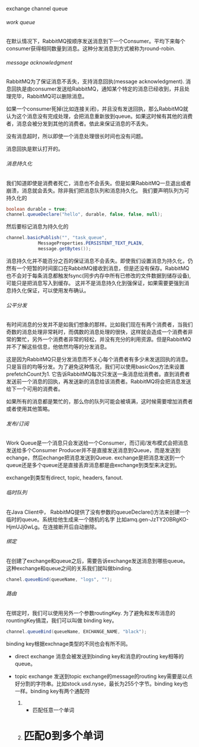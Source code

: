 


exchange
channel
queue

###### work queue



在默认情况下，RabbitMQ按顺序发送消息到下一个Consumer。平均下来每个consumer获得相同数量到消息。这种分发消息到方式被称为round-robin.


###### message acknowledgment
RabbitMQ为了保证消息不丢失，支持消息回执(message acknowledgment). 消息回执是由consumer发送给RabbitMQ，通知某个特定的消息已经收到，并且处理完毕，RabbitMQ可以删除消息。

如果一个consumer死掉(比如连接关闭)，并且没有发送回执，那么RabbitMQ就认为这个消息没有完成处理，会把消息重新放到queue。如果这时候有其他的消费者，消息会被分发到其他的消费者。依此来保证消息的不丢失。

没有消息超时，所以即使一个消息处理很长时间也没有问题。

消息回执是默认打开的。



###### 消息持久化

我们知道即使是消费者死亡，消息也不会丢失。但是如果RabbitMQ一旦退出或者崩溃，消息就会丢失。除非我们把消息队列和消息持久化。
我们要声明队列为可持久化的

```java
boolean durable = true;
channel.queueDeclare("hello", durable, false, false, null);
```
然后要标记消息为持久化的
```java
channel.basicPublish("", "task_queue",
            MessageProperties.PERSISTENT_TEXT_PLAIN,
            message.getBytes());
```

消息持久化并不能百分之百的保证消息不会丢失。即使我们设置消息为持久化，仍然有一个短暂的时间窗口在RabbitMQ接收到消息，但是还没有保存。RabbitMQ也不会对于每条消息都触发fsync(同步内存中所有已修改的文件数据到储存设备), 可能只是把消息写入到缓存。 这并不是消息持久化到强保证，如果需要更强到消息持久化保证，可以使用发布确认。


###### 公平分发

有时间消息的分发并不是如我们想象的那样。比如我们现在有两个消费者，当我们奇数的消息处理非常耗时，而偶数的消息处理的很快，这样就会造成一个消费者非常的繁忙，另外一个消费者非常的轻松，并没有充分的利用资源。但是RabbitMQ并不了解这些信息，他依然均等的分发消息。

这是因为RabbitMQ只是分发消息而不关心每个消费者有多少未发送回执的消息。只是盲目的均等分发。为了避免这种情况，我们可以使用basicQos方法来设置prefetchCount为1. 它告诉RabbitMQ每次只发送一条消息给消费者。直到消费者发送前一个消息的回执，再发送新的消息给该消费者。RabbitMQ将会把消息发送给下一个可用的消费者。

如果所有的消息都是繁忙的，那么你的队列可能会被填满，这时候需要增加消费者或者使用其他策略。


###### 发布/订阅
Work Queue是一个消息只会发送给一个Consumer，而订阅/发布模式会把消息发送给多个Consumer
Producer并不是直接发送消息到Queue，而是发送到echange，然后echange把消息发送到Queue. exchange是把消息发送到一个queue还是多个queue还是直接丢弃消息都是由exchange到类型来决定到。

exchange到类型有direct, topic, headers, fanout.

###### 临时队列

在Java Client中， RabbitMQ提供了没有参数的queueDeclare()方法来创建一个临时的queue。系统给他生成来一个随机的名字 比如amq.gen-JzTY20BRgKO-HjmUJj0wLg。在连接断开后自动删除。

###### 绑定
在创建了exchange和queue之后，需要告诉exchange发送消息到哪些queue。这种exchange和queue之间的关系我们就叫做binding.
```java
chanel.queueBind(queueName, "logs", "");
```


###### 路由
在绑定时，我们可以使用另外一个参数routingKey. 为了避免和发布消息的rountingKey搞混，我们可以叫做 binding key。
```java
channel.queueBind(queueName, EXCHANGE_NAME, "black");
```

binding key根据exchnage类型的不同也会有所不同。

- direct exchange
  消息会被发送到binding key和消息的routing key相等的queue。
- topic exchange
  发送到topic exchange的message的routing key需要是以点好分割的字符串。比如stock.usd.nyse，最长为255个字节。binding key也一样。binding key有两个通配符

  1. * 匹配任意一个单词
  2. # 匹配0到多个单词
